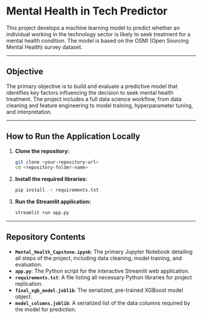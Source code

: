 # Mental Health in Tech Predictor

This project develops a machine learning model to predict whether an individual working in the technology sector is likely to seek treatment for a mental health condition. The model is based on the OSMI (Open Sourcing Mental Health) survey dataset.

---

## Objective

The primary objective is to build and evaluate a predictive model that identifies key factors influencing the decision to seek mental health treatment. The project includes a full data science workflow, from data cleaning and feature engineering to model training, hyperparameter tuning, and interpretation.

---

## How to Run the Application Locally

1.  **Clone the repository:**
    ```bash
    git clone <your-repository-url>
    cd <repository-folder-name>
    ```

2.  **Install the required libraries:**
    ```bash
    pip install -r requirements.txt
    ```

3.  **Run the Streamlit application:**
    ```bash
    streamlit run app.py
    ```

---

## Repository Contents

* **`Mental_Health_Capstone.ipynb`**: The primary Jupyter Notebook detailing all steps of the project, including data cleaning, model training, and evaluation.
* **`app.py`**: The Python script for the interactive Streamlit web application.
* **`requirements.txt`**: A file listing all necessary Python libraries for project replication.
* **`final_xgb_model.joblib`**: The serialized, pre-trained XGBoost model object.
* **`model_columns.joblib`**: A serialized list of the data columns required by the model for prediction.
